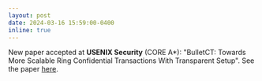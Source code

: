```yaml
---
layout: post
date: 2024-03-16 15:59:00-0400
inline: true
---
```


New paper accepted at **USENIX Security** (CORE A*): "BulletCT: Towards More Scalable Ring Confidential Transactions With Transparent Setup". See the paper [here](https://eprint.iacr.org/2025/188.pdf).
